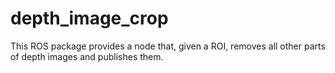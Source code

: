 # depth_image_crop

This ROS package provides a node that, given a ROI, removes all other parts of depth images and publishes them.
